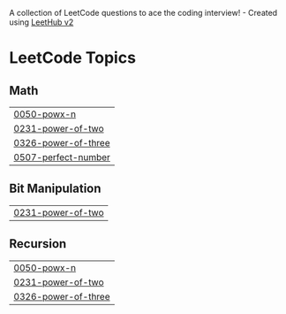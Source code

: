 A collection of LeetCode questions to ace the coding interview! - Created using [LeetHub v2](https://github.com/arunbhardwaj/LeetHub-2.0)
<!---LeetCode Topics Start-->
# LeetCode Topics
## Math
|  |
| ------- |
| [0050-powx-n](https://github.com/Akshit0908/DSA/tree/master/0050-powx-n) |
| [0231-power-of-two](https://github.com/Akshit0908/DSA/tree/master/0231-power-of-two) |
| [0326-power-of-three](https://github.com/Akshit0908/DSA/tree/master/0326-power-of-three) |
| [0507-perfect-number](https://github.com/Akshit0908/DSA/tree/master/0507-perfect-number) |
## Bit Manipulation
|  |
| ------- |
| [0231-power-of-two](https://github.com/Akshit0908/DSA/tree/master/0231-power-of-two) |
## Recursion
|  |
| ------- |
| [0050-powx-n](https://github.com/Akshit0908/DSA/tree/master/0050-powx-n) |
| [0231-power-of-two](https://github.com/Akshit0908/DSA/tree/master/0231-power-of-two) |
| [0326-power-of-three](https://github.com/Akshit0908/DSA/tree/master/0326-power-of-three) |
<!---LeetCode Topics End-->
